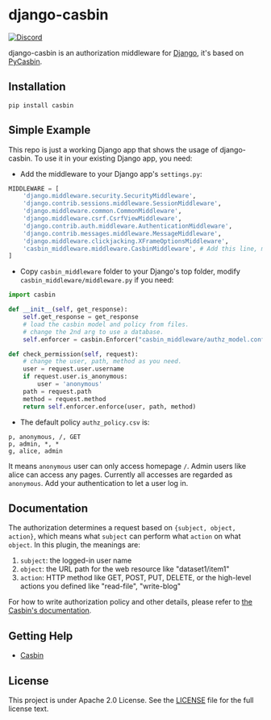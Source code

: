 # django-casbin

[![Discord](https://img.shields.io/discord/1022748306096537660?logo=discord&label=discord&color=5865F2)](https://discord.gg/S5UjpzGZjN)

django-casbin is an authorization middleware for [Django](https://www.djangoproject.com/), it's based on [PyCasbin](https://github.com/casbin/pycasbin).

## Installation

```
pip install casbin
```

## Simple Example

This repo is just a working Django app that shows the usage of django-casbin. To use it in your existing Django app, you need:

- Add the middleware to your Django app's ``settings.py``:

```python
MIDDLEWARE = [
    'django.middleware.security.SecurityMiddleware',
    'django.contrib.sessions.middleware.SessionMiddleware',
    'django.middleware.common.CommonMiddleware',
    'django.middleware.csrf.CsrfViewMiddleware',
    'django.contrib.auth.middleware.AuthenticationMiddleware',
    'django.contrib.messages.middleware.MessageMiddleware',
    'django.middleware.clickjacking.XFrameOptionsMiddleware',
    'casbin_middleware.middleware.CasbinMiddleware', # Add this line, must after AuthenticationMiddleware.
]
```

- Copy ``casbin_middleware`` folder to your Django's top folder, modify ``casbin_middleware/middleware.py`` if you need:

```python
import casbin

def __init__(self, get_response):
    self.get_response = get_response
    # load the casbin model and policy from files.
    # change the 2nd arg to use a database.
    self.enforcer = casbin.Enforcer("casbin_middleware/authz_model.conf", "casbin_middleware/authz_policy.csv")

def check_permission(self, request):
    # change the user, path, method as you need.
    user = request.user.username
    if request.user.is_anonymous:
        user = 'anonymous'
    path = request.path
    method = request.method
    return self.enforcer.enforce(user, path, method)
```

- The default policy ``authz_policy.csv`` is:

```csv
p, anonymous, /, GET
p, admin, *, *
g, alice, admin
```

It means ``anonymous`` user can only access homepage ``/``. Admin users like alice can access any pages. Currently all accesses are regarded as ``anonymous``. Add your authentication to let a user log in.

## Documentation

The authorization determines a request based on ``{subject, object, action}``, which means what ``subject`` can perform what ``action`` on what ``object``. In this plugin, the meanings are:

1. ``subject``: the logged-in user name
2. ``object``: the URL path for the web resource like "dataset1/item1"
3. ``action``: HTTP method like GET, POST, PUT, DELETE, or the high-level actions you defined like "read-file", "write-blog"

For how to write authorization policy and other details, please refer to [the Casbin's documentation](https://casbin.org).

## Getting Help

- [Casbin](https://casbin.org)

## License

This project is under Apache 2.0 License. See the [LICENSE](LICENSE) file for the full license text.
